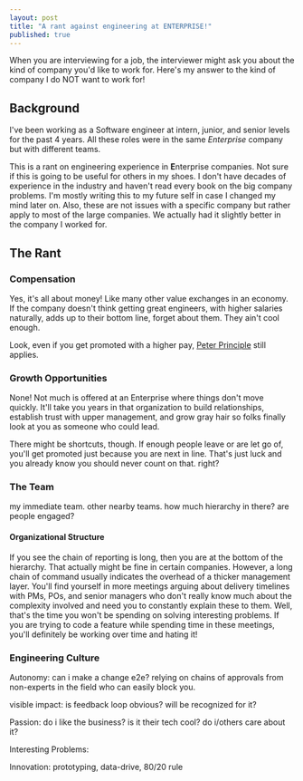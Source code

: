 ```yaml
---
layout: post
title: "A rant against engineering at ENTERPRISE!"
published: true
---
```


When you are interviewing for a job, the interviewer might ask you about the kind of company you'd like to work for.
Here's my answer to the kind of company I do NOT want to work for!

## Background

I've been working as a Software engineer at intern, junior, and senior levels for the past 4 years.
All these roles were in the same _Enterprise_ company but with different teams.

This is a rant on engineering experience in **E**nterprise companies.
Not sure if this is going to be useful for others in my shoes.
I don't have decades of experience in the industry and haven't read every book on the big company problems.
I'm mostly writing this to my future self in case I changed my mind later on.
Also, these are not issues with a specific company but rather apply to most of the large companies.
We actually had it slightly better in the company I worked for.

## The Rant

### Compensation

Yes, it's all about money! Like many other value exchanges in an economy.
If the company doesn't think getting great engineers, with higher salaries naturally, adds up to their bottom line, forget about them. They ain't cool enough.

Look, even if you get promoted with a higher pay, [Peter Principle](https://en.wikipedia.org/wiki/Peter_principle) still applies.

### Growth Opportunities

None! Not much is offered at an Enterprise where things don't move quickly.
It'll take you years in that organization to build relationships, establish trust with upper management, and grow gray hair so folks finally look at you as someone who could lead.

There might be shortcuts, though. If enough people leave or are let go of, you'll get promoted just because you are next in line. That's just luck and you already know you should never count on that. right?

### The Team

my immediate team. other nearby teams. how much hierarchy in there?
are people engaged?

#### Organizational Structure

If you see the chain of reporting is long, then you are at the bottom of the hierarchy.
That actually might be fine in certain companies.
However, a long chain of command usually indicates the overhead of a thicker management layer.
You'll find yourself in more meetings arguing about delivery timelines with PMs, POs, and senior managers who don't really know much about the complexity involved and need you to constantly explain these to them.
Well, that's the time you won't be spending on solving interesting problems. If you are trying to code a feature while spending time in these meetings, you'll definitely be working over time and hating it!

### Engineering Culture

Autonomy: can i make a change e2e? relying on chains of approvals from non-experts in the field who can easily block you.

visible impact: is feedback loop obvious? will be recognized for it?

Passion: do i like the business? is it their tech cool? do i/others care about it?

Interesting Problems:

Innovation: prototyping, data-drive, 80/20 rule
